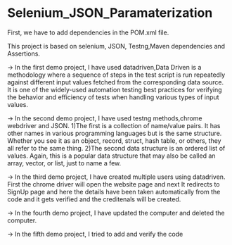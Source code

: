 # Selenium_JSON_Paramaterization

First, we have to add dependencies in the POM.xml file.

This project is based on selenium, JSON, Testng,Maven dependencies and Assertions.

-> In the first demo project, I have used datadriven,Data Driven is a methodology where a sequence of steps in the test script is run repeatedly against different input values fetched from the corresponding data source. It is one of the widely-used automation testing best practices for verifying the behavior and efficiency of tests when handling various types of input values.

-> In the second demo project, I have used testng methods,chrome webdriver and JSON.
1)The first is a collection of name/value pairs. It has other names in various programming languages but is the same structure. Whether you see it as an object, record, struct, hash table, or others, they all refer to the same thing. 
2)The second data structure is an ordered list of values. Again, this is a popular data structure that may also be called an array, vector, or list, just to name a few. 

-> In the third demo project, I have created multiple users using datadriven. First the chrome driver will open the website page and next It redirects to SignUp page and here the details have been taken automatically from the code and it gets verified and the creditenals will be created.

-> In the fourth demo project, I have updated the computer and deleted the computer.

-> In the fifth demo project, I tried to add and verify the code
